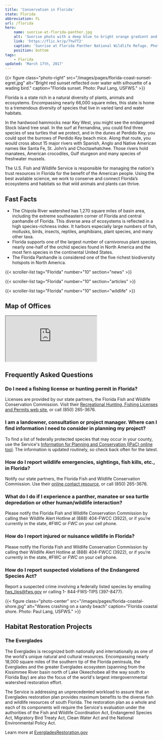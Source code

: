 ```yaml
---
title: 'Conservation in Florida'
state: Florida
abbreviation: FL
url: /florida
hero:
    name: sunrise-at-florida-panther.jpg
    alt: 'Sunrise photo with a deep blue to bright orange gradient and pine trees in the background'
    link: 'https://flic.kr/p/7Yw7T2'
    caption: 'Sunrise at Florida Panther National Wildlife Refuge. Photo: Josh O’Connor, USFWS.'
    position: bottom
tags:
    - Florida
updated: 'March 17th, 2017'
---
```


{{< figure class="photo-right" src="/images/pages/florida-coast-sunset-egret.jpg" alt="Bright red sunset reflected over water with silhouette of a wading bird." caption="Florida sunset. Photo: Paul Lang, USFWS." >}}

Florida is a state rich in a natural diversity of plants, animals and ecosystems. Encompassing nearly 66,000 square miles, this state is home to a tremendous diversity of species that live in varied land and water habitats.

In the hardwood hammocks near Key West, you might see the endangered Stock Island tree snail. In the surf at Fernandina, you could find three species of sea turtles that we protect, and in the dunes at Perdido Key, you could spot the burrows of Perdido Key beach mice. Along that route, you would cross about 15 major rivers with Spanish, Anglo and Native American names like Santa Fe, St. John’s and Choctawhatchee. Those rivers hold manatees, American crocodiles, Gulf sturgeon and many species of freshwater mussels.

The U.S. Fish and Wildlife Service is responsible for managing the nation's trust resources in Florida for the benefit of the American people.  Using the best available science, we work to conserve and connect Florida’s ecosystems and habitats so that wild animals and plants can thrive.

## Fast Facts

- The Chipola River watershed has 1,270 square miles of basin area, including the extreme southeastern corner of Florida and central panhandle of Florida. This diverse area of ecosystems is reflected in a high species-richness index. It harbors especially large numbers of fish, mollusks, birds, insects, reptiles, amphibians, plant species, and many other taxa.
- Florida supports one of the largest number of carnivorous plant species, nearly one-half of the orchid species found in North America and the most fern species in the continental United States.
- The Florida Panhandle is considered one of the five richest biodiversity hotspots in North America.

{{< scroller-list tag="Florida" number="10" section="news" >}}

{{< scroller-list tag="Florida" number="10" section="articles" >}}

{{< scroller-list tag="Florida" number="10" section="wildlife" >}}

## Map of Offices
<iframe src="https://usfws.github.io/southeast-mega-map/?state=FL&scroll=false" class="state-map"></iframe>

## Frequently Asked Questions

### Do I need a fishing license or hunting permit in Florida?  

Licenses are provided by our state partners, the Florida Fish and Wildlife Conservation Commission. Visit their [Recreational Hunting, Fishing Licenses and Permits web site](http://myfwc.com/license/recreational/), or call (850) 265-3676.

### I am a landowner, consultation or project manager. Where can I find information I need to consider in planning my project?

To find a list of federally protected species that may occur in your county, use the Service's [Information for Planning and Conservation (IPaC) online tool](https://ecos.fws.gov/ipac/). The information is updated routinely, so check back often for the latest.

### How do I report wildlife emergencies, sightings, fish kills, etc., in Florida?

Notify our state partners, the Florida Fish and Wildlife Conservation Commission. Use their [online contact resource](http://myfwc.com/contact/), or call (850) 265-3676.

### What do I do if I experience a panther, manatee or sea turtle depredation or other human/wildlife interaction?

Please notify the Florida Fish and Wildlife Conservation Commission by calling their Wildlife Alert Hotline at (888) 404-FWCC (3922), or if you’re currently in the state, #FWC or *FWC* on your cell phone.

### How do I report injured or nuisance wildlife in Florida?

Please notify the Florida Fish and Wildlife Conservation Commission by calling their Wildlife Alert Hotline at (888) 404-FWCC (3922), or if you’re currently in the state, #FWC or *FWC* on your cell phone.

### How do I report suspected violations of the Endangered Species Act?

Report a suspected crime involving a federally listed species by emailing [fws_tips@fws.gov](mailto:fws_tips@fws.gov) or calling 1- 844-FWS-TIPS (397-8477).

{{< figure class="photo-center" src="/images/pages/florida-coastal-shore.jpg" alt="Waves crashing on a sandy beach" caption="Florida coastal shore. Photo: Paul Lang, USFWS." >}}

## Habitat Restoration Projects

### The Everglades

The Everglades is recognized both nationally and internationally as one of the world's unique natural and cultural resources. Encompassing nearly 18,000 square miles of the southern tip of the Florida peninsula, the Everglades and the greater Everglades ecosystem (spanning from the Kissimmee River basin north of Lake Okeechobee all the way south to Florida Bay) are also the focus of the world's largest intergovernmental watershed restoration effort.

The Service is addressing an unprecedented workload to assure that an Everglades restoration plan provides maximum benefits to the diverse fish and wildlife resources of south Florida. The restoration plan as a whole and each of its components will require the Service's evaluation under the authorities of the Fish and Wildlife Coordination Act, Endangered Species Act, Migratory Bird Treaty Act, Clean Water Act and the National Environmental Policy Act.

Learn more at [EvergladesRestoration.gov](http://www.evergladesrestoration.gov/)  

